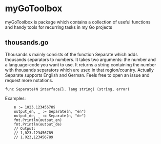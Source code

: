 # myGoToolbox
myGoToolbox is package which contains a collection of useful functions and handy tools for recurring tasks in my Go projects

## thousands.go
Thousands s mainly consists of the function Separate which adds thousands separators to numbers. It takes two arguments: the number and a language-code you want to use. It returns a string containing the number with thousands separators which are used in that region/country. Actually Separate supports English and German. Feels free to open an issue and request more notations.

```
func Separate(N interface{}, lang string) (string, error)
```

Examples:
```
    n := 1023.123456789
	output_en, _ := Separate(n, "en")
	output_de, _ := Separate(n, "de")
	fmt.Println(output_en)
	fmt.Println(output_de)
	// Output:
	// 1,023.123456789
	// 1.023,123456789

```